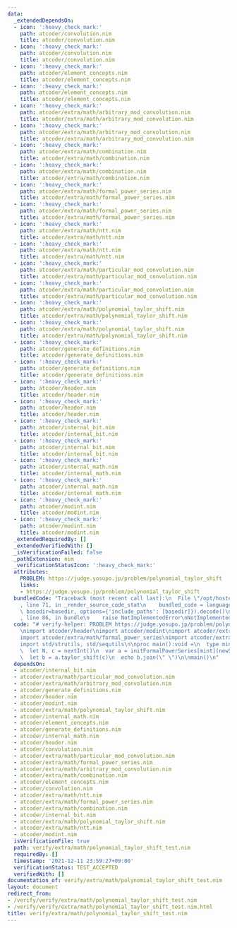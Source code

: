 ```yaml
---
data:
  _extendedDependsOn:
  - icon: ':heavy_check_mark:'
    path: atcoder/convolution.nim
    title: atcoder/convolution.nim
  - icon: ':heavy_check_mark:'
    path: atcoder/convolution.nim
    title: atcoder/convolution.nim
  - icon: ':heavy_check_mark:'
    path: atcoder/element_concepts.nim
    title: atcoder/element_concepts.nim
  - icon: ':heavy_check_mark:'
    path: atcoder/element_concepts.nim
    title: atcoder/element_concepts.nim
  - icon: ':heavy_check_mark:'
    path: atcoder/extra/math/arbitrary_mod_convolution.nim
    title: atcoder/extra/math/arbitrary_mod_convolution.nim
  - icon: ':heavy_check_mark:'
    path: atcoder/extra/math/arbitrary_mod_convolution.nim
    title: atcoder/extra/math/arbitrary_mod_convolution.nim
  - icon: ':heavy_check_mark:'
    path: atcoder/extra/math/combination.nim
    title: atcoder/extra/math/combination.nim
  - icon: ':heavy_check_mark:'
    path: atcoder/extra/math/combination.nim
    title: atcoder/extra/math/combination.nim
  - icon: ':heavy_check_mark:'
    path: atcoder/extra/math/formal_power_series.nim
    title: atcoder/extra/math/formal_power_series.nim
  - icon: ':heavy_check_mark:'
    path: atcoder/extra/math/formal_power_series.nim
    title: atcoder/extra/math/formal_power_series.nim
  - icon: ':heavy_check_mark:'
    path: atcoder/extra/math/ntt.nim
    title: atcoder/extra/math/ntt.nim
  - icon: ':heavy_check_mark:'
    path: atcoder/extra/math/ntt.nim
    title: atcoder/extra/math/ntt.nim
  - icon: ':heavy_check_mark:'
    path: atcoder/extra/math/particular_mod_convolution.nim
    title: atcoder/extra/math/particular_mod_convolution.nim
  - icon: ':heavy_check_mark:'
    path: atcoder/extra/math/particular_mod_convolution.nim
    title: atcoder/extra/math/particular_mod_convolution.nim
  - icon: ':heavy_check_mark:'
    path: atcoder/extra/math/polynomial_taylor_shift.nim
    title: atcoder/extra/math/polynomial_taylor_shift.nim
  - icon: ':heavy_check_mark:'
    path: atcoder/extra/math/polynomial_taylor_shift.nim
    title: atcoder/extra/math/polynomial_taylor_shift.nim
  - icon: ':heavy_check_mark:'
    path: atcoder/generate_definitions.nim
    title: atcoder/generate_definitions.nim
  - icon: ':heavy_check_mark:'
    path: atcoder/generate_definitions.nim
    title: atcoder/generate_definitions.nim
  - icon: ':heavy_check_mark:'
    path: atcoder/header.nim
    title: atcoder/header.nim
  - icon: ':heavy_check_mark:'
    path: atcoder/header.nim
    title: atcoder/header.nim
  - icon: ':heavy_check_mark:'
    path: atcoder/internal_bit.nim
    title: atcoder/internal_bit.nim
  - icon: ':heavy_check_mark:'
    path: atcoder/internal_bit.nim
    title: atcoder/internal_bit.nim
  - icon: ':heavy_check_mark:'
    path: atcoder/internal_math.nim
    title: atcoder/internal_math.nim
  - icon: ':heavy_check_mark:'
    path: atcoder/internal_math.nim
    title: atcoder/internal_math.nim
  - icon: ':heavy_check_mark:'
    path: atcoder/modint.nim
    title: atcoder/modint.nim
  - icon: ':heavy_check_mark:'
    path: atcoder/modint.nim
    title: atcoder/modint.nim
  _extendedRequiredBy: []
  _extendedVerifiedWith: []
  _isVerificationFailed: false
  _pathExtension: nim
  _verificationStatusIcon: ':heavy_check_mark:'
  attributes:
    PROBLEM: https://judge.yosupo.jp/problem/polynomial_taylor_shift
    links:
    - https://judge.yosupo.jp/problem/polynomial_taylor_shift
  bundledCode: "Traceback (most recent call last):\n  File \"/opt/hostedtoolcache/Python/3.10.1/x64/lib/python3.10/site-packages/onlinejudge_verify/documentation/build.py\"\
    , line 71, in _render_source_code_stat\n    bundled_code = language.bundle(stat.path,\
    \ basedir=basedir, options={'include_paths': [basedir]}).decode()\n  File \"/opt/hostedtoolcache/Python/3.10.1/x64/lib/python3.10/site-packages/onlinejudge_verify/languages/nim.py\"\
    , line 86, in bundle\n    raise NotImplementedError\nNotImplementedError\n"
  code: "# verify-helper: PROBLEM https://judge.yosupo.jp/problem/polynomial_taylor_shift\n\
    \nimport atcoder/header\nimport atcoder/modint\nimport atcoder/extra/math/ntt\n\
    import atcoder/extra/math/formal_power_series\nimport atcoder/extra/math/polynomial_taylor_shift\n\
    import std/strutils, std/sequtils\n\nproc main():void =\n  type mint = modint998244353\n\
    \  let N, c = nextInt()\n  var a = initFormalPowerSeries[mint](newSeqWith(N, mint.init(nextInt())))\n\
    \  let b = a.taylor_shift(c)\n  echo b.join(\" \")\n\nmain()\n"
  dependsOn:
  - atcoder/internal_bit.nim
  - atcoder/extra/math/particular_mod_convolution.nim
  - atcoder/extra/math/arbitrary_mod_convolution.nim
  - atcoder/generate_definitions.nim
  - atcoder/header.nim
  - atcoder/modint.nim
  - atcoder/extra/math/polynomial_taylor_shift.nim
  - atcoder/internal_math.nim
  - atcoder/element_concepts.nim
  - atcoder/generate_definitions.nim
  - atcoder/internal_math.nim
  - atcoder/header.nim
  - atcoder/convolution.nim
  - atcoder/extra/math/particular_mod_convolution.nim
  - atcoder/extra/math/formal_power_series.nim
  - atcoder/extra/math/arbitrary_mod_convolution.nim
  - atcoder/extra/math/combination.nim
  - atcoder/element_concepts.nim
  - atcoder/convolution.nim
  - atcoder/extra/math/ntt.nim
  - atcoder/extra/math/formal_power_series.nim
  - atcoder/extra/math/combination.nim
  - atcoder/internal_bit.nim
  - atcoder/extra/math/polynomial_taylor_shift.nim
  - atcoder/extra/math/ntt.nim
  - atcoder/modint.nim
  isVerificationFile: true
  path: verify/extra/math/polynomial_taylor_shift_test.nim
  requiredBy: []
  timestamp: '2021-12-11 23:59:27+09:00'
  verificationStatus: TEST_ACCEPTED
  verifiedWith: []
documentation_of: verify/extra/math/polynomial_taylor_shift_test.nim
layout: document
redirect_from:
- /verify/verify/extra/math/polynomial_taylor_shift_test.nim
- /verify/verify/extra/math/polynomial_taylor_shift_test.nim.html
title: verify/extra/math/polynomial_taylor_shift_test.nim
---
```

